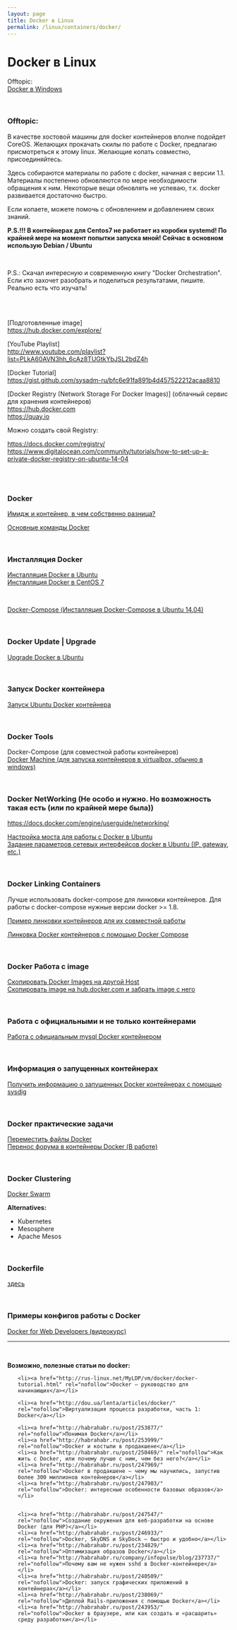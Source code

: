```yaml
---
layout: page
title: Docker в Linux
permalink: /linux/containers/docker/
---
```


# Docker в Linux

Offtopic:  
[Docker в Windows](/windows/containers/docker/)


<br/>

### Offtopic:

В качестве хостовой машины для docker контейнеров вполне подойдет CoreOS. Желающих прокачать скилы по работе с Docker, предлагаю присмотреться к этому linux. Желающие копать совместно, присоединяйтесь.


Здесь собираются материалы по работе с docker, начиная с версии 1.1. Материалы постепенно обновляются по мере необходимости обращения к ним.
Некоторые вещи обновлять не успеваю, т.к. docker развивается достаточно быстро.

Если копаете, можете помочь с обновлением и добавлением своих знаний.


<strong>P.S.!!! В контейнерах для Centos7 не работает из коробки systemd! По крайней мере на момент попытки запуска мной! Сейчас в основном использую Debian / Ubuntu</strong>


<br/>

P.S.: Скачал интересную и современную книгу "Docker Orchestration". Если кто захочет разобрать и поделиться результатами, пишите. Реально есть что изучать!



<br/><br/>

[Подготовленные image]  
https://hub.docker.com/explore/


[YouTube Playlist]  
http://www.youtube.com/playlist?list=PLkA60AVN3hh_6cAz8TUGtkYbJSL2bdZ4h


[Docker Tutorial]  
https://gist.github.com/sysadm-ru/bfc6e91fa891b4d457522212acaa8810


[Docker Registry (Network Storage For Docker Images)] (облачный сервис для хранения контейнеров)  
https://hub.docker.com  
https://quay.io

Можно создать свой Registry:  

https://docs.docker.com/registry/  
https://www.digitalocean.com/community/tutorials/how-to-set-up-a-private-docker-registry-on-ubuntu-14-04


<br/><br/>


### Docker

[Имидж и контейнер, в чем собственно разница?](/linux/containers/docker/basics/images-and-containers/)  

[Основные команды Docker](/linux/containers/docker/basics/basic-commands/)

<br/>

### Инсталляция Docker


[Инсталляция Docker в Ubuntu](/linux/containers/docker/installation/ubuntu/)  
[Инсталляция Docker в CentOS 7](/linux/containers/docker/installation/centos/7/)  

<br/>

[Docker-Compose (Инсталляция Docker-Compose в Ubuntu 14.04) ](/linux/containers/docker/toosl/docker-compose/installation/)  

<br/>

### Docker Update | Upgrade

[Upgrade Docker в Ubuntu](/linux/containers/docker/basics/upgrade-docker-on-ubuntu/)  


<br/>

### Запуск Docker контейнера

[Запуск Ubuntu Docker контейнера](/linux/containers/docker/run/)  


<br/>

### Docker Tools

Docker-Compose (для совместной работы контейнеров)  
[Docker Machine (для запуска контейнеров в virtualbox, обычно в windows)](/linux/containers/docker/docker-machine/)  


<br/>

### Docker NetWorking (Не особо и нужно. Но возможность такая есть (или по крайней мере была))

https://docs.docker.com/engine/userguide/networking/


[Настройка моста для работы с Docker в Ubuntu](/linux/containers/docker/networking/ubuntu-bridge/)  
[Задание параметров сетевых интерфейсов docker в Ubuntu (IP, gateway, etc.)](/linux/containers/docker/networking/ubuntu-bridge/bridge-my-version/)  


<br/>

### Docker Linking Containers


Лучше использовать docker-compose для линковки контейнеров.
Для работы с docker-compose нужные версии docker >= 1.8.


[Пример линковки контейнеров для их совместной работы](/linux/containers/docker/linking-containers/manual-linking/)  

[Линковка Docker контейнеров с помощью Docker Compose](/linux/containers/docker/tools/docker-compose/)



<br/>

### Docker Работа с image

[Скопировать Docker Images на другой Host](/linux/containers/docker/basics/copying-images-to-other-hosts/)  
[Скопировать image на hub.docker.com и забрать image с него](/linux/containers/docker/basics/push-and-pull-docker-image-to-hub/)  


<br/>

### Работа с официальными и не только контейнерами

[Работа с официальным mysql Docker контейнером](/linux/containers/docker/official/containers/mysql/)  


<br/>

### Информация о запущенных контейнерах

[Получить информацию о запущенных Docker контейнерах c помощью sysdig](/linux/containers/docker/sysdig/)  


<br/>

### Docker практические задачи

[Переместить файлы Docker](/linux/containers/docker/basics/move-docker-files/)  
[Перенос форума в контейнеры Docker (В работе)](/linux/containers/docker/odba/)


<br/>

### Docker Clustering

[Docker Swarm](/linux/containers/docker/swarm/)  

**Alternatives:**

- Kubernetes
- Mesosphere
- Apache Mesos

<br/>

### Dockerfile

[здесь](/linux/containers/docker/dockerfile/)  


<br/>

### Примеры конфигов работы с Docker

[Docker for Web Developers (видеокурс)](https://bitbucket.org/sysadm-ru/docker-for-web-developers)

___

<br/>

**Возможно, полезные статьи по docker:**


<ul>

    <li><a href="http://rus-linux.net/MyLDP/vm/docker/docker-tutorial.html" rel="nofollow">Docker – руководство для начинающих</a></li>

    <li><a href="http://dou.ua/lenta/articles/docker/" rel="nofollow">Виртуализация процесса разработки, часть 1: Docker</a></li>

    <li><a href="http://habrahabr.ru/post/253877/" rel="nofollow">Понимая Docker</a></li>
    <li><a href="http://habrahabr.ru/post/253999/" rel="nofollow">Docker и костыли в продакшене</a></li>
    <li><a href="http://habrahabr.ru/post/250469/" rel="nofollow">Как жить с Docker, или почему лучше с ним, чем без него?</a></li>
    <li><a href="http://habrahabr.ru/post/247969/" rel="nofollow">Docker в продакшене — чему мы научились, запустив более 300 миллионов контейнеров</a></li>
    <li><a href="http://habrahabr.ru/post/247903/" rel="nofollow">Docker: интересные особенности базовых образов</a></li>


    <li><a href="http://habrahabr.ru/post/247547/" rel="nofollow">Создание окружения для веб-разработки на основе Docker (для PHP)</a></li>
    <li><a href="http://habrahabr.ru/post/246933/" rel="nofollow">Docker, SkyDNS и SkyDock — быстро и удобно</a></li>
    <li><a href="http://habrahabr.ru/post/234829/" rel="nofollow">Оптимизация образов Docker</a></li>
    <li><a href="http://habrahabr.ru/company/infopulse/blog/237737/" rel="nofollow">Почему вам не нужен sshd в Docker-контейнере</a></li>
    <li><a href="http://habrahabr.ru/post/240509/" rel="nofollow">Docker: запуск графических приложений в контейнерах</a></li>
    <li><a href="http://habrahabr.ru/post/238069/" rel="nofollow">Деплой Rails-приложения с помощью Docker</a></li>
    <li><a href="http://habrahabr.ru/post/243953/" rel="nofollow">Docker в браузере, или как создать и «расшарить» среду разработки</a></li>
</ul>

